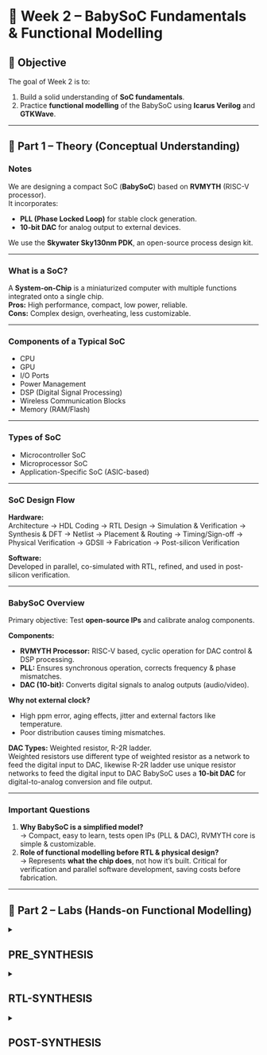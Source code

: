 # 📘 Week 2 – BabySoC Fundamentals & Functional Modelling

## 🎯 Objective
The goal of Week 2 is to:
1. Build a solid understanding of **SoC fundamentals**.
2. Practice **functional modelling** of the BabySoC using **Icarus Verilog** and **GTKWave**.

---

## 📖 Part 1 – Theory (Conceptual Understanding)

### Notes
We are designing a compact SoC (**BabySoC**) based on **RVMYTH** (RISC-V processor).  
It incorporates:
- **PLL (Phase Locked Loop)** for stable clock generation.
- **10-bit DAC** for analog output to external devices.  

We use the **Skywater Sky130nm PDK**, an open-source process design kit.

---

### What is a SoC?
A **System-on-Chip** is a miniaturized computer with multiple functions integrated onto a single chip.  
**Pros:** High performance, compact, low power, reliable.  
**Cons:** Complex design, overheating, less customizable.

---

### Components of a Typical SoC
- CPU  
- GPU  
- I/O Ports  
- Power Management  
- DSP (Digital Signal Processing)  
- Wireless Communication Blocks  
- Memory (RAM/Flash)  

---

### Types of SoC
- Microcontroller SoC  
- Microprocessor SoC  
- Application-Specific SoC (ASIC-based)  

---

### SoC Design Flow

**Hardware:**  
Architecture → HDL Coding → RTL Design → Simulation & Verification → Synthesis & DFT → Netlist → Placement & Routing → Timing/Sign-off → Physical Verification → GDSII → Fabrication → Post-silicon Verification  

**Software:**  
Developed in parallel, co-simulated with RTL, refined, and used in post-silicon verification.  

---

### BabySoC Overview
Primary objective: Test **open-source IPs** and calibrate analog components.

**Components:**
- **RVMYTH Processor:** RISC-V based, cyclic operation for DAC control & DSP processing.  
- **PLL:** Ensures synchronous operation, corrects frequency & phase mismatches.  
- **DAC (10-bit):** Converts digital signals to analog outputs (audio/video).

**Why not external clock?**
- High ppm error, aging effects, jitter and external factors like temperature.  
- Poor distribution causes timing mismatches.  

**DAC Types:** Weighted resistor, R-2R ladder.  
Weighted resistors use different type of weighted resistor as a network to feed the digital input to DAC, likewise R-2R ladder use unique resistor networks to feed the digital input to DAC
BabySoC uses a **10-bit DAC** for digital-to-analog conversion and file output.

---

### Important Questions
1. **Why BabySoC is a simplified model?**  
   → Compact, easy to learn, tests open IPs (PLL & DAC), RVMYTH core is simple & customizable.  
2. **Role of functional modelling before RTL & physical design?**  
   → Represents **what the chip does**, not how it’s built. Critical for verification and parallel software development, saving costs before fabrication.

---



## 📖 Part 2 – Labs (Hands-on Functional Modelling)
<details>
<summary><h2>PRE_SYNTHESIS</h2></summary>
### Tools Installed
- **Icarus Verilog (`iverilog`)** → compile Verilog modules.  
- **GTKWave** → view waveform files (`.vcd`).  

### Steps Followed

1. **System Update and Dependencies**
```bash
sudo apt update
sudo apt install python3 python3-venv python3-pip -y
```
```bash
cd ~/VLSI
git clone https://github.com/manili/VSDBabySoC.git
cd VSDBabySoC
```
```bash
python3 -m venv sp_env
source sp_env/bin/activate
```
```bash
pip install --upgrade pip
pip install pyyaml click sandpiper-saas
which sandpiper-saas
# Should show: ~/VLSI/VSDBabySoC/sp_env/bin/sandpiper-saas
```
```bash
sandpiper-saas -i ./src/module/*.tlv \
               -o rvmyth.v \
               --bestsv \
               --noline \
               -p verilog \
               --outdir ./src/module/
```
```bash
mkdir -p output/pre_synth_sim
iverilog -o output/pre_synth_sim/pre_synth_sim.out \
  -DPRE_SYNTH_SIM \
  -I src/include -I src/module \
  src/module/testbench.v

cd output/pre_synth_sim
./pre_synth_sim.out
gtkwave pre_synth_sim.vcd
```
## Presynthesis Implementation
![Presynthesis](Lab_image/Presynthesis.jpg)

## Final Folder Tree Setup will be like:

```txt
~/VLSIVSDBabySoC/
├── src/
│   ├── include/
│   │   ├── sandpiper.vh
│   │   └── other header files...
│   ├── module/
│   │   ├── vsdbabysoc.v      # Top-level module integrating all components
│   │   ├── rvmyth.v          # RISC-V core module
│   │   ├── avsdpll.v         # PLL module
│   │   ├── avsddac.v         # DAC module
│   │   └── testbench.v       # Testbench for simulation
└── output/
└── compiled_tlv/         # Holds compiled intermediate files if needed
```
## 🔍 Pre-Synthesis Simulation Observations
![Presynthesis](Lab_Images/Presynthesis_OP.jpg)
### ⏱️ Clock
- **Asserted** at `12.5 ns`, **deasserted** at `25 ns`
- Effective clock period = `25 ns`
- Frequency = **1 / 25 ns = 40 MHz**

👉 Note: `12.5 ns` is the half-period, so the full cycle is 25 ns → 40 MHz.

### 🎚 RV → DAC Conversion
- `rv_to_dac` produces a 10-bit digital value (`0–1023`)
- DAC output is computed as:
```
V_OUT = rv_to_dac/1023
Example from the Simulation: if `rv_to_dac = 117
  V_OUT = 17/1023
  V_OUT = 0.166 (The Calculation is matchning with output
```
![Presynthesis](Lab_Images/Presynthesis_OP_Details.jpg)
</details>

<details>
<summary><h2>RTL-SYNTHESIS</h2></summary>

> All paths in the commands below are relative to `VSDBabySoC/`.
**Open Yosys**
```bash
yosys
read_verilog -sv -I src/include/ -I src/module/ src/module/vsdbabysoc.v src/module/clk_gate.v src/module/rvmyth.v
```
```bash
read_liberty -lib src/lib/sky130_fd_sc_hd__tt_025C_1v80.lib
read_liberty -lib src/lib/avsddac.lib
read_liberty -lib src/lib/avsdpll.lib
read_liberty -lib src/lib/sky130_fd_sc_hd__tt_025C_1v80.lib
```
```bash
synth -top vsdbabysoc
write_verilog vsdbabysoc_synth_net.v
show vsdbabysoc
```
![Netlist_Implemention](Lab_Images/Netlist_Implementation.jpg)
![Netlist](Lab_Images/VSDbabysoc_Netlist.jpg)

</details>
<details>
<summary><h2>POST-SYNTHESIS</h2></summary>

</details>


